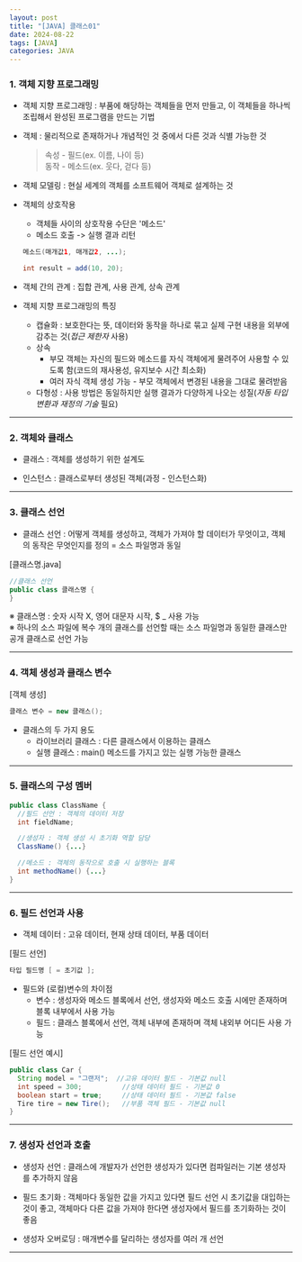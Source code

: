 ```yaml
---
layout: post
title: "[JAVA] 클래스01"
date: 2024-08-22
tags: [JAVA]
categories: JAVA
---
```


### 1. 객체 지향 프로그래밍

- 객체 지향 프로그래밍 : 부품에 해당하는 객체들을 먼저 만들고, 이 객체들을 하나씩 조립해서 완성된 프로그램을 만드는 기법

- 객체 : 물리적으로 존재하거나 개념적인 것 중에서 다른 것과 식별 가능한 것

  > 속성 - 필드(ex. 이름, 나이 등)  
  > 동작 - 메소드(ex. 웃다, 걷다 등)

- 객체 모델링 : 현실 세계의 객체를 소프트웨어 객체로 설계하는 것

- 객체의 상호작용

  - 객체들 사이의 상호작용 수단은 '메소드'
  - 메소드 호출 -> 실행 결과 리턴

  ```java
  메소드(매개값1, 매개값2, ...);

  int result = add(10, 20);

  ```

- 객체 간의 관계 : 집합 관계, 사용 관계, 상속 관계

- 객체 지향 프로그래밍의 특징
  - 캡슐화 : 보호한다는 뜻, 데이터와 동작을 하나로 묶고 실제 구현 내용을 외부에 감추는 것(_접근 제한자_ 사용)
  - 상속
    - 부모 객체는 자신의 필드와 메소드를 자식 객체에게 물려주어 사용할 수 있도록 함(코드의 재사용성, 유지보수 시간 최소화)
    - 여러 자식 객체 생성 가능 - 부모 객체에서 변경된 내용을 그대로 물려받음
  - 다형성 : 사용 방법은 동일하지만 실행 결과가 다양하게 나오는 성질(_자동 타입 변환과 재정의 기술_ 필요)

---

### 2. 객체와 클래스

- 클래스 : 객체를 생성하기 위한 설계도

- 인스턴스 : 클래스로부터 생성된 객체(과정 - 인스턴스화)

---

### 3. 클래스 선언

- 클래스 선언 : 어떻게 객체를 생성하고, 객체가 가져야 할 데이터가 무엇이고, 객체의 동작은 무엇인지를 정의 = 소스 파일명과 동일

[클래스명.java]

```java
//클래스 선언
public class 클래스명 {
}
```

※ 클래스명 : 숫자 시작 X, 영어 대문자 시작, $ \_ 사용 가능  
※ 하나의 소스 파일에 복수 개의 클래스를 선언할 때는 소스 파일명과 동일한 클래스만 공개 클래스로 선언 가능

---

### 4. 객체 생성과 클래스 변수

[객체 생성]

```java
클래스 변수 = new 클래스();
```

- 클래스의 두 가지 용도
  - 라이브러리 클래스 : 다른 클래스에서 이용하는 클래스
  - 실행 클래스 : main() 메소드를 가지고 있는 실행 가능한 클래스

---

### 5. 클래스의 구성 멤버

```java
public class ClassName {
  //필드 선언 : 객체의 데이터 저장
  int fieldName;

  //생성자 : 객체 생성 시 초기화 역할 담당
  ClassName() {...}

  //메소드 : 객체의 동작으로 호출 시 실행하는 블록
  int methodName() {...}
}
```

---

### 6. 필드 선언과 사용

- 객체 데이터 : 고유 데이터, 현재 상태 데이터, 부품 데이터

[필드 선언]

```java
타입 필드명 [ = 초기값 ];
```

- 필드와 (로컬)변수의 차이점
  - 변수 : 생성자와 메소드 블록에서 선언, 생성자와 메소드 호출 시에만 존재하며 블록 내부에서 사용 가능
  - 필드 : 클래스 블록에서 선언, 객체 내부에 존재하며 객체 내외부 어디든 사용 가능

[필드 선언 예시]

```java
public class Car {
  String model = "그랜저";  //고유 데이터 필드 - 기본값 null
  int speed = 300;          //상태 데이터 필드 - 기본값 0
  boolean start = true;     //상태 데이터 필드 - 기본값 false
  Tire tire = new Tire();   //부품 객체 필드 - 기본값 null
}
```

---

### 7. 생성자 선언과 호출

- 생성자 선언 : 클래스에 개발자가 선언한 생성자가 있다면 컴파일러는 기본 생성자를 추가하지 않음

- 필드 초기화 : 객체마다 동일한 값을 가지고 있다면 필드 선언 시 초기값을 대입하는 것이 좋고, 객체마다 다른 값을 가져야 한다면 생성자에서 필드를 초기화하는 것이 좋음

- 생성자 오버로딩 : 매개변수를 달리하는 생성자를 여러 개 선언

---